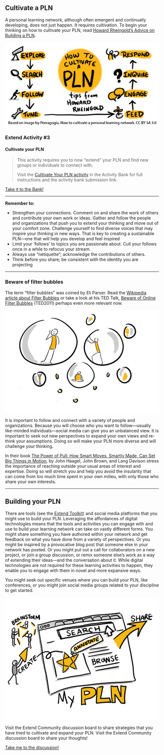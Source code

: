 ## Cultivate a PLN

A personal learning network, although often emergent and continually developing, does not just happen. It requires cultivation. To begin your thinking on how to cultivate your PLN, read [Howard Rheingold’s Advice on Building a PLN](https://docs.google.com/document/d/1ifJB_jjFGI3-PY-F8w1pbFZHmNlqDYY9TbKLNT15QX4/edit).

![Howard Rheingold states that to cultivate a network you must explore, search, follow, tune, respond, inquire, engage and feed the network](images/24674719668_545f490cbc_o.jpg)

### Extend Activity #3
#### Cultivate your PLN
> This activity requires you to now “extend” your PLN and find new groups or individuals to connect with.
>
> Visit the [Cultivate Your PLN activity](https://elearn.waikato.ac.nz/mod/forum/view.php?id=1641382) in the Activity Bank for full instructions and the activity bank submission link.

[Take it to the Bank!](https://elearn.waikato.ac.nz/mod/forum/view.php?id=2028936 ":class=button")

* * *

**Remember to:**

*   Strengthen your connections. Comment on and share the work of others and contribute your own work or ideas. Gather and follow the people and organizations that push you to extend your thinking and move out of your comfort zone. Challenge yourself to find diverse voices that may inspire your thinking in new ways. That is key to creating a sustainable PLN—one that will help you develop and feel inspired
*   Limit your ‘follows’ to topics you are passionate about. Cull your follows once in a while to refocus your stream.
*   Always use “netiquette”; acknowledge the contributions of others.
*   Think before you share; be consistent with the identity you are projecting

* * *

### Beware of filter bubbles

The term “filter bubbles” was coined by Eli Parser. Read the [Wikipedia article about Filter Bubbles](https://en.wikipedia.org/wiki/Filter_bubble) or take a look at his TED Talk, [Beware of Online Filter Bubbles](https://www.ted.com/talks/eli_pariser_beware_online_filter_bubbles) (TED2011) perhaps even more relevant now.

![People inside of bubbles - trying to figure out a way to get our of them.](images/38547087711_196d9c44e9_c.jpg)

It is important to follow and connect with a variety of people and organizations. Because you will choose who you want to follow—usually like-minded individuals—social media can give you an unbalanced view. It is important to seek out new perspectives to expand your own views and re-think your assumptions. Doing so will make your PLN more diverse and will challenge your thinking.

In their book [The Power of Pull: How Smart Moves, Smartly Made, Can Set Big Things in Motion](https://www.amazon.ca/Power-Pull-Smartly-Things-Motion/dp/0465028764), by John Haagel, John Brown, and Lang Davison stress the importance of reaching outside your usual areas of interest and expertise. Doing so will stretch you and help you avoid the insularity that can come from too much time spent in your own milieu, with only those who share your own interests.

* * *

Building your PLN
-----------------

There are tools (see the [Extend Toolkit](https://toolkit.ecampusontario.ca/)) and social media platforms that you might use to build your PLN. Leveraging the affordances of digital technologies means that the tools and activities you can engage with and use to build your learning network can take on vastly different forms. You might share something you have authored within your network and get feedback on what you have done from a variety of perspectives. Or you might be inspired by a provocative blog post that someone else in your network has posted. Or you might put out a call for collaborators on a new project, or join a group discussion, or remix someone else’s work as a way of extending their ideas—and the conversation about it. While digital technologies are not required for these learning activities to happen, they enable you to engage with them in novel and more expansive ways.

You might seek out specific venues where you can build your PLN, like conferences, or you might join social media groups related to your discipline to get started.

![a group of people brainstorming about how to map a PLN.  Search, Annotate, Browse, Create and share in a network.](images/38547089631_b4afc88590_c.jpg)

Visit the Extend Community discussion board to share strategies that you have tried to cultivate and expand your PLN. Visit the Extend Community discussion board to share your thoughts!

[Take me to the discussion!](https://elearn.waikato.ac.nz/mod/forum/view.php?id=1626661 ":class=button")
